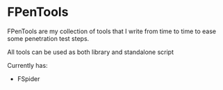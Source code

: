 # FPenTools
FPenTools are my collection of tools that I write from time to time to ease some penetration test steps.

All tools can be used as both library and standalone script

Currently has:

* FSpider

